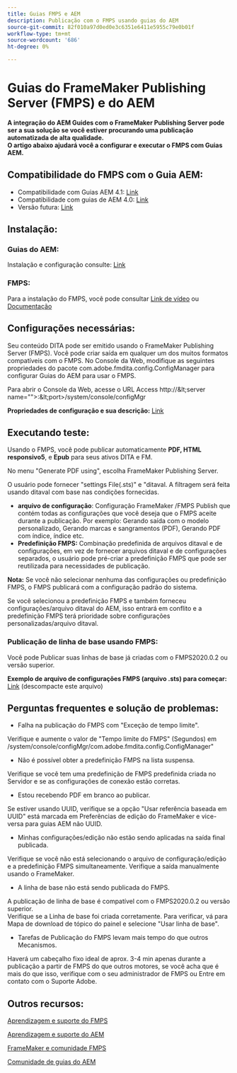 ```yaml
---
title: Guias FMPS e AEM
description: Publicação com o FMPS usando guias do AEM
source-git-commit: 82f010a97d0ed0e3c6351e6411e5955c79e0b01f
workflow-type: tm+mt
source-wordcount: '686'
ht-degree: 0%

---
```



# Guias do FrameMaker Publishing Server (FMPS) e do AEM

**A integração do AEM Guides com o FrameMaker Publishing Server pode ser a sua solução se você estiver procurando uma publicação automatizada de alta qualidade.\
O artigo abaixo ajudará você a configurar e executar o FMPS com Guias AEM.**

## Compatibilidade do FMPS com o Guia AEM:

- Compatibilidade com Guias AEM 4.1: [Link](https://experienceleague.adobe.com/docs/experience-manager-guides-learn/tutorials/release-info/release-notes/on-prem-release-notes/release-notes-4.1.html?lang=en/#compatibility-matrix)
- Compatibilidade com guias de AEM 4.0: [Link](https://helpx.adobe.com/xml-documentation-for-experience-manager/release-note/release-notes-xml-documentation-solution-4-0.html/#Compatibility%20matrix)
- Versão futura: [Link](https://experienceleague.adobe.com/docs/experience-manager-guides-learn/tutorials/release-info/latest-release-info.html?lang=en)

## Instalação:

### Guias do AEM:

Instalação e configuração consulte: [Link](https://helpx.adobe.com/content/dam/help/en/xml-documentation-solution/4-1-2/Adobe-Experience-Manager-Guides_Installation-Configuration-Guide_EN.pdf)

### FMPS:

Para a instalação do FMPS, você pode consultar [Link de vídeo](https://www.youtube.com/watch?v=2deelyM5VA8&amp;t) ou [Documentação](https://help.adobe.com/en_US/framemaker/server/index.html#t=fmps-user-guide%2Finstall_config_fmps.html%23install_config_fmps&amp;rhtocid=_2)

## Configurações necessárias:

Seu conteúdo DITA pode ser emitido usando o FrameMaker Publishing Server (FMPS). Você pode criar saída em qualquer um dos muitos formatos compatíveis com o FMPS. No Console da Web, modifique as seguintes propriedades do pacote com.adobe.fmdita.config.ConfigManager para configurar Guias do AEM para usar o FMPS.

Para abrir o Console da Web, acesse o URL Access http://\&lt;server name=&quot;&quot;>:\&lt;port>/system/console/configMgr

**Propriedades de configuração e sua descrição:** [Link](https://helpx.adobe.com/content/dam/help/en/xml-documentation-solution/4-1-2/Adobe-Experience-Manager-Guides_Installation-Configuration-Guide_EN.pdf#page=89)

## Executando teste:

Usando o FMPS, você pode publicar automaticamente **PDF, HTML responsivo5**, e **Epub** para seus ativos DITA e FM.

No menu &quot;Generate PDF using&quot;, escolha FrameMaker Publishing Server.

O usuário pode fornecer &quot;settings File(.sts)&quot; e &quot;ditaval. A filtragem será feita usando ditaval com base nas condições fornecidas.

- **arquivo de configuração**: Configuração FrameMaker /FMPS Publish que contém todas as configurações que você deseja que o FMPS aceite durante a publicação. Por exemplo: Gerando saída com o modelo personalizado, Gerando marcas e sangramentos (PDF), Gerando PDF com índice, índice etc.
- **Predefinição FMPS:** Combinação predefinida de arquivos ditaval e de configurações, em vez de fornecer arquivos ditaval e de configurações separados, o usuário pode pré-criar a predefinição FMPS que pode ser reutilizada para necessidades de publicação.

**Nota:** Se você não selecionar nenhuma das configurações ou predefinição FMPS, o FMPS publicará com a configuração padrão do sistema.

Se você selecionou a predefinição FMPS e também forneceu configurações/arquivo ditaval do AEM, isso entrará em conflito e a predefinição FMPS terá prioridade sobre configurações personalizadas/arquivo ditaval.

### Publicação de linha de base usando FMPS:

Você pode Publicar suas linhas de base já criadas com o FMPS2020.0.2 ou versão superior.

**Exemplo de arquivo de configurações FMPS (arquivo .sts) para começar:** [Link](https://acrobat.adobe.com/link/track?uri=urn:aaid:scds:US:ef750752-7a7e-4e51-923e-6b7d9861ed54) (descompacte este arquivo)

## Perguntas frequentes e solução de problemas:

- Falha na publicação do FMPS com &quot;Exceção de tempo limite&quot;.

Verifique e aumente o valor de &quot;Tempo limite do FMPS&quot; (Segundos) em /system/console/configMgr/com.adobe.fmdita.config.ConfigManager&quot;

- Não é possível obter a predefinição FMPS na lista suspensa.

Verifique se você tem uma predefinição de FMPS predefinida criada no Servidor e se as configurações de conexão estão corretas.

- Estou recebendo PDF em branco ao publicar.

Se estiver usando UUID, verifique se a opção &quot;Usar referência baseada em UUID&quot; está marcada em Preferências de edição do FrameMaker e vice-versa para guias AEM não UUID.

- Minhas configurações/edição não estão sendo aplicadas na saída final publicada.

Verifique se você não está selecionando o arquivo de configuração/edição e a predefinição FMPS simultaneamente. Verifique a saída manualmente usando o FrameMaker.

- A linha de base não está sendo publicada do FMPS.

A publicação de linha de base é compatível com o FMPS2020.0.2 ou versão superior.\
Verifique se a Linha de base foi criada corretamente. Para verificar, vá para Mapa de download de tópico do painel e selecione &quot;Usar linha de base&quot;.

- Tarefas de Publicação do FMPS levam mais tempo do que outros Mecanismos.

Haverá um cabeçalho fixo ideal de aprox. 3-4 min apenas durante a publicação a partir de FMPS do que outros motores, se você acha que é mais do que isso, verifique com o seu administrador de FMPS ou Entre em contato com o Suporte Adobe.

## Outros recursos:

[Aprendizagem e suporte do FMPS](https://helpx.adobe.com/support/framemaker-publishing-server.html)

[Aprendizagem e suporte do AEM](https://helpx.adobe.com/in/support/xml-documentation-for-experience-manager.html)

[FrameMaker e comunidade FMPS](https://community.adobe.com/t5/framemaker/ct-p/ct-framemaker?page=1&amp;sort=latest_replies&amp;lang=all&amp;tabid=all)

[Comunidade de guias do AEM](https://experienceleaguecommunities.adobe.com/t5/experience-manager-guides/ct-p/aem-xml-documentation)
